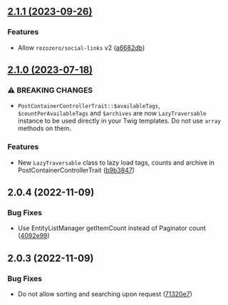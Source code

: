 ## [2.1.1 (2023-09-26)](https://github.com/roadiz/AbstractBlogTheme/compare/2.1.0...2.1.1)


### Features

* Allow `rezozero/social-links` v2 ([a6682db](https://github.com/roadiz/AbstractBlogTheme/commit/a6682db20056f2a2df53ff58430fb544e538ebc3))

## [2.1.0 (2023-07-18)](https://github.com/roadiz/AbstractBlogTheme/compare/2.0.4...2.1.0)


### ⚠ BREAKING CHANGES

* `PostContainerControllerTrait::$availableTags`, `$countPerAvailableTags` and `$archives` are now `LazyTraversable` instance to be used directly in your Twig templates. Do not use `array` methods on them.

### Features

* New `LazyTraversable` class to lazy load tags, counts and archive in PostContainerControllerTrait ([b9b3847](https://github.com/roadiz/AbstractBlogTheme/commit/b9b38478ed929a17cb6b0a450f69edb4ad19cc94))

## 2.0.4 (2022-11-09)

### Bug Fixes

* Use EntityListManager getItemCount instead of Paginator count ([4092e99](https://github.com/roadiz/AbstractBlogTheme/commit/4092e99fdfb45cf7b42b0b9e5ce8a7151516de9c))

## 2.0.3 (2022-11-09)

### Bug Fixes

* Do not allow sorting and searching upon request ([71320e7](https://github.com/roadiz/AbstractBlogTheme/commit/71320e778ed054f21ca6ee09a22f16de4858dc31))

